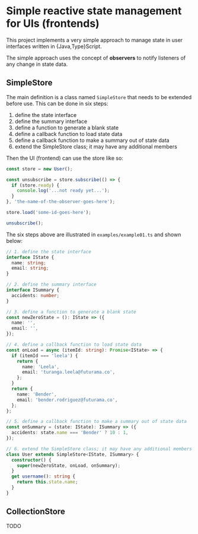 # Simple reactive state management for UIs (frontends)

This project implements a very simple approach to manage state in user interfaces written in {Java,Type}Script.

The simple approach uses the concept of **observers** to notify listeners of any change in state data.

## SimpleStore

The main definition is a class named `SimpleStore` that needs to be extended before use. This can be done in six steps:

1. define the state interface
2. define the summary interface
3. define a function to generate a blank state
4. define a callback function to load state data
5. define a callback function to make a summary out of state data
6. extend the SimpleStore class; it may have any additional members

Then the UI (frontend) can use the store like so:

```typescript
const store = new User();

const unsubscribe = store.subscribe(() => {
  if (store.ready) {
    console.log('...not ready yet...');
  }
}, 'the-name-of-the-observer-goes-here');

store.load('some-id-goes-here');

unsubscribe();
```

The six steps above are illustrated in `examples/example01.ts` and shown below:

```typescript
// 1. define the state interface
interface IState {
  name: string;
  email: string;
}

// 2. define the summary interface
interface ISummary {
  accidents: number;
}

// 3. define a function to generate a blank state
const newZeroState = (): IState => ({
  name: '',
  email: '',
});

// 4. define a callback function to load state data
const onLoad = async (itemId: string): Promise<IState> => {
  if (itemId === 'leela') {
    return {
      name: 'Leela',
      email: 'turanga.leela@futurama.co',
    };
  }
  return {
    name: 'Bender',
    email: 'bender.rodriguez@futurama.co',
  };
};

// 5. define a callback function to make a summary out of state data
const onSummary = (state: IState): ISummary => ({
  accidents: state.name === 'Bender' ? 10 : 1,
});

// 6. extend the SimpleStore class; it may have any additional members
class User extends SimpleStore<IState, ISummary> {
  constructor() {
    super(newZeroState, onLoad, onSummary);
  }
  get username(): string {
    return this.state.name;
  }
}
```

## CollectionStore

TODO
